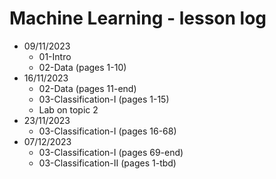 # Machine Learning - lesson log
- 09/11/2023
	- 01-Intro
	- 02-Data (pages 1-10)
- 16/11/2023
	- 02-Data (pages 11-end)
	- 03-Classification-I (pages 1-15)
	- Lab on topic 2
- 23/11/2023
	- 03-Classification-I (pages 16-68)
- 07/12/2023
	- 03-Classification-I (pages 69-end)
	- 03-Classification-II (pages 1-tbd)